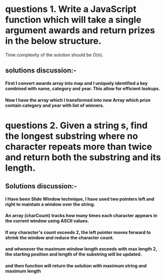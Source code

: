 # questions 1. Write a JavaScript function which will take a single argument awards and return prizes in the below structure. 
  Time complexity of the solution should be O(n).

## solutions discussion:-  
#### First I convert awards array into map and I uniquely identified a key combined with name, category and year. This allow for efficient lookups.
#### Now I have the array which I transformed into new Array which prize contain category and year with list of winners.

# questions 2. Given a string s, find the longest substring where no character repeats more than twice and return both the substring and its length.

## Solutions discussion:- 
#### I Have been Slide Window technique, I have used two pointers left and right to maintain a window over the string.
#### An array (charCount) tracks how many times each character appears in the current window using ASCII values.
#### If any character's count exceeds 2, the left pointer moves forward to shrink the window and reduce the character count.
#### and whenever the maximum window length exceeds with max length 2, the starting position and length of the substring will be updated.
#### and then function will return the solution with maximum string and maximum length

